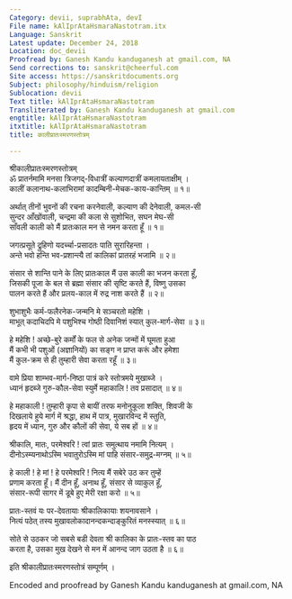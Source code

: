 ```yaml
---
Category: devii, suprabhAta, devI
File name: kAlIprAtaHsmaraNastotram.itx
Language: Sanskrit
Latest update: December 24, 2018
Location: doc_devii
Proofread by: Ganesh Kandu kanduganesh at gmail.com, NA
Send corrections to: sanskrit@cheerful.com
Site access: https://sanskritdocuments.org
Subject: philosophy/hinduism/religion
Sublocation: devii
Text title: kAlIprAtaHsmaraNastotram
Transliterated by: Ganesh Kandu kanduganesh at gmail.com
engtitle: kAlIprAtaHsmaraNastotram
itxtitle: kAlIprAtaHsmaraNastotram
title: कालीप्रातःस्मरणस्तोत्रम्

---
```

  
 श्रीकालीप्रातःस्मरणस्तोत्रम्   
ॐ प्रातर्नमामि मनसा त्रिजगद्-विधात्रीं कल्याणदात्रीं कमलायताक्षीम् ।  
कालीं कलानाथ-कलाभिरामां कादम्बिनी-मेचक-काय-कान्तिम् ॥ १॥  
  
अर्थात् तीनों भुवनों की रचना करनेवाली, कल्याण की देनेवाली, कमल-सी  
सुन्दर आँखोंवाली, चन्द्रमा की कला से सुशोभित, सघन मेघ-सी  
साँवली काली को मैं प्रातःकाल मन से नमन करता हूँ ॥ १॥  
  
जगत्प्रसूते द्रुहिणो यदर्च्चा-प्रसादतः पाति सुरारिहन्ता ।  
अन्ते भवो हन्ति भव-प्रशान्त्यै तां कालिकां प्रातरहं भजामि ॥ २॥  
  
संसार से शान्ति पाने के लिए प्रातःकाल मैं उस काली का भजन करता हूँ,  
जिसकी पूजा के बल से ब्रह्मा संसार की सृष्टि करते हैं, विष्णु उसका  
पालन करते हैं और प्रलय-काल में रुद्र नाश करते हैं ॥ २॥  
  
शुभाशुभैः कर्म-फलैरनेक-जन्मनि मे सञ्चरतो महेशि ।  
माभूत् कदाचिदपि मे पशुभिश्च गोष्ठी दिवानिशं स्यात् कुल-मार्ग-सेवा ॥ ३॥  
  
हे महेशि ! अच्छे-बुरे कर्मों के फल से अनेक जन्मों में घूमता हुआ  
मैं कभी भी पशुओं (अज्ञानियों) का सङ्ग न प्राप्त करूं और हमेशा  
मैं कुल-क्रम से ही तुम्हारी सेवा करता रहूँ ॥ ३॥  
  
वामे प्रिया शाम्भव-मार्ग-निष्ठा पात्रं करे स्तोत्रमये मुखाब्जे ।  
ध्यानं हृदब्जे गुरु-कौल-सेवा स्युर्मे महाकालि ! तव प्रसादात् ॥ ४॥  
  
हे महाकाली ! तुम्हारी कृपा से बायीं तरफ मनोनुकूला शक्ति, शिवजी के  
दिखलाये हुये मार्ग में श्रद्धा, हाथ में पात्र, मुखारविन्द में स्तुति,  
हृदय में ध्यान, गुरु और कौलों की सेवा, ये सब हों ॥ ४॥  
  
श्रीकालि, मातः, परमेश्वरि ! त्वां प्रातः समुत्थाय नमामि नित्यम् ।  
दीनोऽस्म्यनाथोऽस्मि भवातुरोऽस्मि मां पाहि संसार-समुद्र-मग्नम् ॥ ५॥  
  
हे काली ! हे मां ! हे परमेश्वरि ! नित्य मैं सबेरे उठ कर तुम्हें  
प्रणाम करता हूँ। मैं दीन हूँ, अनाथ हूँ, संसार से व्याकुल हूँ,  
संसार-रूपी सागर में डूबे हुए मेरी रक्षा करो ॥ ५॥  
  
प्रातः-स्तवं यः पर-देवतायाः श्रीकालिकायाः शयनावसाने ।  
नित्यं पठेत् तस्य मुखावलोकादानन्दकन्दाङ्कुरितं मनस्स्यात् ॥ ६॥  
  
सोते से उठकर जो सबसे बडी देवता श्री कालिका के प्रातः-स्तव का पाठ  
करता है, उसका मुख देखने से मन में आनन्द जाग उठता है ॥ ६॥  
  
इति श्रीकालीप्रातःस्मरणस्तोत्रं सम्पूर्णम् ।  
  
  
Encoded and proofread by Ganesh Kandu kanduganesh at gmail.com, NA  
  
